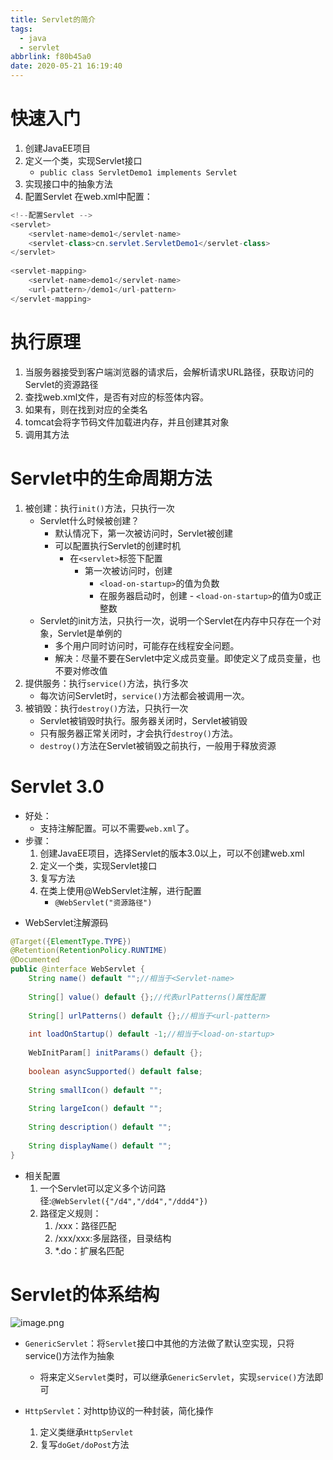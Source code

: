 ```yaml
---
title: Servlet的简介
tags:
  - java
  - servlet
abbrlink: f80b45a0
date: 2020-05-21 16:19:40
---
```


# 快速入门
1. 创建JavaEE项目
2. 定义一个类，实现Servlet接口
	* `public class ServletDemo1 implements Servlet`
3. 实现接口中的抽象方法
4. 配置Servlet
在web.xml中配置：
```java
<!--配置Servlet -->
<servlet>
	<servlet-name>demo1</servlet-name>
	<servlet-class>cn.servlet.ServletDemo1</servlet-class>
</servlet>
	
<servlet-mapping>
	<servlet-name>demo1</servlet-name>
	<url-pattern>/demo1</url-pattern>
</servlet-mapping>
```
# 执行原理
1. 当服务器接受到客户端浏览器的请求后，会解析请求URL路径，获取访问的Servlet的资源路径
2. 查找web.xml文件，是否有对应的<url-pattern>标签体内容。
3. 如果有，则在找到对应的<servlet-class>全类名
4. tomcat会将字节码文件加载进内存，并且创建其对象
5. 调用其方法

# Servlet中的生命周期方法
1. 被创建：执行`init()`方法，只执行一次
	- Servlet什么时候被创建？
		- 默认情况下，第一次被访问时，Servlet被创建
		- 可以配置执行Servlet的创建时机
			- 在`<servlet>`标签下配置
				- 第一次被访问时，创建
					- `<load-on-startup>`的值为负数
		          	- 在服务器启动时，创建
		                	- `<load-on-startup>`的值为0或正整数
	- Servlet的init方法，只执行一次，说明一个Servlet在内存中只存在一个对象，Servlet是单例的
		- 多个用户同时访问时，可能存在线程安全问题。
		- 解决：尽量不要在Servlet中定义成员变量。即使定义了成员变量，也不要对修改值
2. 提供服务：执行`service()`方法，执行多次
	* 每次访问Servlet时，`service()`方法都会被调用一次。
3. 被销毁：执行`destroy()`方法，只执行一次
	* Servlet被销毁时执行。服务器关闭时，Servlet被销毁
	* 只有服务器正常关闭时，才会执行`destroy()`方法。
	* `destroy()`方法在Servlet被销毁之前执行，一般用于释放资源

# Servlet 3.0
* 好处：
	* 支持注解配置。可以不需要`web.xml`了。
* 步骤：
	1. 创建JavaEE项目，选择Servlet的版本3.0以上，可以不创建web.xml
	2. 定义一个类，实现Servlet接口
	3. 复写方法
	4. 在类上使用@WebServlet注解，进行配置
		* `@WebServlet("资源路径")`
- WebServlet注解源码
```java
@Target({ElementType.TYPE})
@Retention(RetentionPolicy.RUNTIME)
@Documented
public @interface WebServlet {
	String name() default "";//相当于<Servlet-name>	
	
	String[] value() default {};//代表urlPatterns()属性配置
			
	String[] urlPatterns() default {};//相当于<url-pattern>
			
	int loadOnStartup() default -1;//相当于<load-on-startup>
			
	WebInitParam[] initParams() default {};
			
	boolean asyncSupported() default false;
			
	String smallIcon() default "";
			
	String largeIcon() default "";
			
	String description() default "";
			
	String displayName() default "";
}
```
- 相关配置
	1. 一个Servlet可以定义多个访问路径:`@WebServlet({"/d4","/dd4","/ddd4"})`
	2. 路径定义规则：
		1. /xxx：路径匹配
		2. /xxx/xxx:多层路径，目录结构
		3. *.do：扩展名匹配
# Servlet的体系结构	
![image.png](https://halo-1257208482.image.myqcloud.com/image_1590049726217.png!webp)
* `GenericServlet`：将`Servlet`接口中其他的方法做了默认空实现，只将service()方法作为抽象
	* 将来定义`Servlet`类时，可以继承`GenericServlet`，实现`service()`方法即可

* `HttpServlet`：对http协议的一种封装，简化操作
	1. 定义类继承`HttpServlet`
	2. 复写`doGet/doPost`方法
